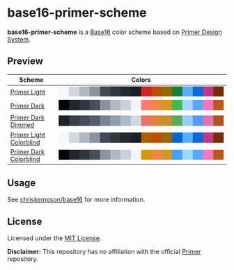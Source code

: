 # base16-primer-scheme

**base16-primer-scheme** is a [Base16](https://github.com/chriskempson/base16) color scheme based on [Primer Design System](https://primer.style/).

## Preview

| Scheme                                                  | Colors                                                  |
| ------------------------------------------------------- | ------------------------------------------------------- |
| [Primer Light](primer-light.yaml)                       | ![Primer Light](primer-light.svg)                       |
| [Primer Dark](primer-dark.yaml)                         | ![Primer Dark](primer-dark.svg)                         |
| [Primer Dark Dimmed](primer-dark-dimmed.yaml)           | ![Primer Dark Dimmed](primer-dark-dimmed.svg)           |
| [Primer Light Colorblind](primer-light-colorblind.yaml) | ![Primer Light Colorblind](primer-light-colorblind.svg) |
| [Primer Dark Colorblind](primer-dark-colorblind.yaml)   | ![Primer Dark Colorblind](primer-dark-colorblind.svg)   |

## Usage

See [chriskempson/base16](https://github.com/chriskempson/base16) for more information.

## License

Licensed under the [MIT License](LICENSE.md).

**Disclaimer:** This repository has no affiliation with the official [Primer](https://github.com/primer) repository.

